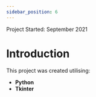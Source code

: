 ```yaml
---
sidebar_position: 6
---
```

<span class="theme-doc-version-badge badge badge--secondary">Project Started: September 2021</span>

# Introduction

This project was created utilising:
- **Python**
- **Tkinter**
